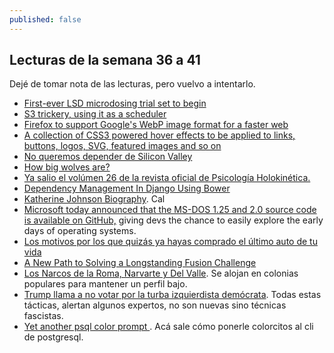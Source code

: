 ```yaml
---
published: false
---
```

## Lecturas de la semana 36 a 41

Dejé de tomar nota de las lecturas, pero vuelvo a intentarlo.


- [First-ever LSD microdosing trial set to begin](https://www.zmescience.com/science/news-science/lsd-microdosing-study-03092018/)
- [S3 trickery, using it as a scheduler](https://hackernoon.com/s3-trickery-using-it-as-a-scheduler-c618103b1cf2)
- [Firefox to support Google's WebP image format for a faster web](https://www.cnet.com/news/firefox-to-support-googles-webp-image-format-for-a-faster-web/)
- [A collection of CSS3 powered hover effects to be applied to links, buttons, logos, SVG, featured images and so on](http://ianlunn.github.io/Hover/)
- [No queremos depender de Silicon Valley](https://elpais.com/tecnologia/2018/10/08/actualidad/1539017186_874388.html?id_externo_rsoc=FB_MX_CM)
- [How big wolves are?](http://www.lazerhorse.org/2013/09/05/big-wolf/#)
- [Ya salio el volúmen 26 de la revista oficial de Psicología Holokinética.](https://revista.psicologiaholokinetica.org/)
- [ Dependency Management In Django Using Bower](https://axiacore.com/blog/effective-dependency-management-django-using-bower/)
- [Katherine Johnson Biography](https://www.nasa.gov/content/katherine-johnson-biography). Cal
- [Microsoft today announced that the MS-DOS 1.25 and 2.0 source code is available on GitHub,](https://news.softpedia.com/news/microsoft-releases-ms-dos-source-code-on-github-522998.shtml) giving devs the chance to easily explore the early days of operating systems.
- [Los motivos por los que quizás ya hayas comprado el último auto de tu vida](https://www.bbc.com/mundo/noticias-45818931?ocid=wsmundo.chat-apps.in-app-msg.whatsapp.trial.link1_.auin)
- [ A New Path to Solving a Longstanding Fusion Challenge](https://www.ecnmag.com/news/2018/10/new-path-solving-longstanding-fusion-challenge)
- [Los Narcos de la Roma, Narvarte y Del Valle](https://www.eluniversal.com.mx/columna/hector-de-mauleon/nacion/los-narcos-en-la-roma-del-valle-y-narvarte). Se alojan en colonias populares para mantener un perfil bajo.
- [Trump llama a no votar por la turba izquierdista demócrata](https://www.jornada.com.mx/2018/10/17/mundo/028n1mun). Todas estas tácticas, alertan algunos expertos, no son nuevas sino técnicas fascistas.
- [Yet another psql color prompt ](https://simply.name/yet-another-psql-color-prompt.html). Acá sale cómo ponerle colorcitos al cli de postgresql.

